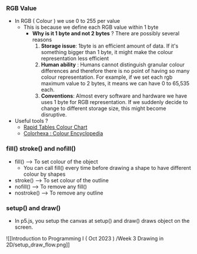 ### RGB Value
- In RGB ( Colour ) we use 0 to 255 per value
	- This is because we define each RGB value within 1 byte
		- **Why is it 1 byte and not 2 bytes** ? There are possibly several reasons
			1. **Storage issue**: 1byte is an efficient amount of data. If it's something bigger than 1 byte, it might make the colour representation less efficient
			2. **Human ability** : Humans cannot distinguish granular colour differences and therefore there is no point of having so many colour representation. For example, if we set each rgb maximum value to 2 bytes, it means we can have 0 to 65,535  each. 
			3. **Conventions**: Almost every software and hardware we have uses 1 byte for RGB representation. If we suddenly decide to change to different storage size, this might become disruptive. 
- Useful tools ?
	- [Rapid Tables Colour Chart](https://www.rapidtables.com/web/color/RGB_Color.html)
	- [Colorhexa : Colour Encyclopedia](https://www.colorhexa.com/)

### fill() stroke() and nofill()
- fill() --> To set colour of the object
	- You can call fill() every time before drawing a shape to have different colour by shapes
- stroke() --> To set colour of the outline
- nofill() --> To remove any fill()
- nostroke()  --> To remove any outline

### setup() and draw()
- In p5.js, you setup the canvas at setup() and draw() draws object on the screen. 

![[Introduction to Programming I ( Oct 2023 ) /Week 3 Drawing in 2D/setup_draw_flow.png]]